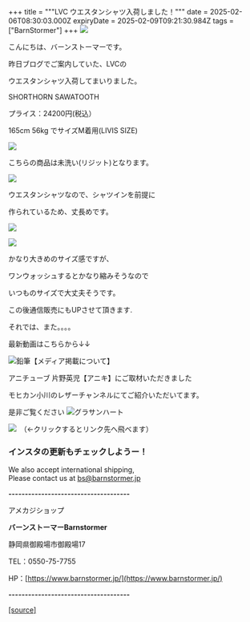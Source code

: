 +++
title = """LVC ウエスタンシャツ入荷しました！"""
date = 2025-02-06T08:30:03.000Z
expiryDate = 2025-02-09T09:21:30.984Z
tags = ["BarnStormer"]
+++
[![](https://stat.ameba.jp/user_images/20231023/16/barnstormer-go/b2/03/p/o0420015015354743273.png)](https://ameblo.jp/barnstormer-go/entry-12825670498.html)

こんにちは、バーンストーマーです。

昨日ブログでご案内していた、LVCの

ウエスタンシャツ入荷してまいりました。

SHORTHORN SAWATOOTH

プライス：24200円(税込）

165cm 56kg でサイズM着用(LIVIS SIZE)

[![](https://stat.ameba.jp/user_images/20250206/15/barnstormer-go/9b/b9/j/o0466070015541241043.jpg)](https://ameblo.jp/barnstormer-go/image-1-15541241043.html)

こちらの商品は未洗い(リジット)となります。

[![](https://stat.ameba.jp/user_images/20250206/15/barnstormer-go/7b/e7/j/o0466070015541241045.jpg)](https://ameblo.jp/barnstormer-go/image-1-15541241045.html)

ウエスタンシャツなので、シャツインを前提に

作られているため、丈長めです。

[![](https://stat.ameba.jp/user_images/20250206/15/barnstormer-go/ef/02/j/o0466070015541241048.jpg)](https://ameblo.jp/barnstormer-go/image-1-15541241048.html)

[![](https://stat.ameba.jp/user_images/20250206/15/barnstormer-go/5d/32/j/o0466070015541241050.jpg)](https://ameblo.jp/barnstormer-go/image-1-15541241050.html)

かなり大きめのサイズ感ですが、

ワンウォッシュするとかなり縮みそうなので

いつものサイズで大丈夫そうです。

この後通信販売にもUPさせて頂きます.

それでは、また。。。。

最新動画はこちらから↓↓

![鉛筆](https://stat100.ameba.jp/blog/ucs/img/char/char3/519.png)【メディア掲載について】

アニチューブ 片野英児【アニキ】にご取材いただきました

モヒカン小川のレザーチャンネルにてご紹介いただいてます。

是非ご覧ください ![グラサンハート](https://stat100.ameba.jp/blog/ucs/img/char/char3/148.png)

[![](https://stat.ameba.jp/user_images/20230412/16/barnstormer-go/6a/23/p/o0108010815269242493.png)](https://www.instagram.com/barnstormer_daily/)　（←クリックするとリンク先へ飛べます）

### インスタの更新もチェックしようー！

We also accept international shipping,  
Please contact us at bs@barnstormer.jp

**\-------------------------------------**

アメカジショップ

**バーンストーマーBarnstormer**

静岡県御殿場市御殿場17

TEL：0550-75-7755

HP：[https://www.barnstormer.jp/](https://www.barnstormer.jp/)

**\-------------------------------------**

[[source]](https://ameblo.jp/barnstormer-go/entry-12885383243.html)
